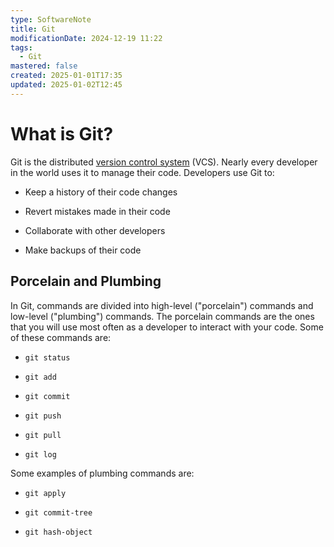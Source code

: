 ```yaml
---
type: SoftwareNote
title: Git
modificationDate: 2024-12-19 11:22
tags:
  - Git
mastered: false
created: 2025-01-01T17:35
updated: 2025-01-02T12:45
---
```


# What is Git?

Git is the distributed [version control system](https://git-scm.com/book/en/v2/Getting-Started-About-Version-Control) (VCS). Nearly every developer in the world uses it to manage their code. Developers use Git to:

- Keep a history of their code changes

- Revert mistakes made in their code

- Collaborate with other developers

- Make backups of their code

## Porcelain and Plumbing

In Git, commands are divided into high-level ("porcelain") commands and low-level ("plumbing") commands. The porcelain commands are the ones that you will use most often as a developer to interact with your code. Some of these commands are:

- `git status`

- `git add`

- `git commit`

- `git push`

- `git pull`

- `git log`

Some examples of plumbing commands are:

- `git apply`

- `git commit-tree`

- `git hash-object`

